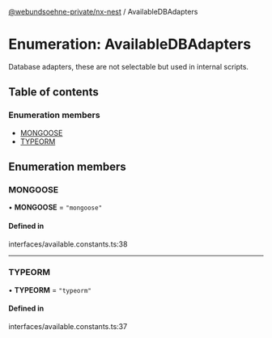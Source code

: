 [@webundsoehne-private/nx-nest](../README.md) / AvailableDBAdapters

# Enumeration: AvailableDBAdapters

Database adapters, these are not selectable but used in internal scripts.

## Table of contents

### Enumeration members

- [MONGOOSE](AvailableDBAdapters.md#mongoose)
- [TYPEORM](AvailableDBAdapters.md#typeorm)

## Enumeration members

### MONGOOSE

• **MONGOOSE** = `"mongoose"`

#### Defined in

interfaces/available.constants.ts:38

---

### TYPEORM

• **TYPEORM** = `"typeorm"`

#### Defined in

interfaces/available.constants.ts:37
